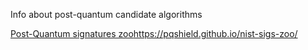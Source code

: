 Info about post-quantum candidate algorithms

[Post-Quantum signatures zoo](https://pqshield.github.io/nist-sigs-zoo/)https://pqshield.github.io/nist-sigs-zoo/
